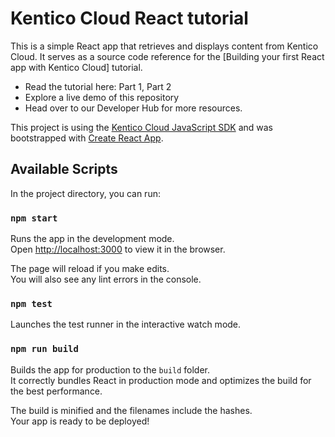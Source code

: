 
# Kentico Cloud React tutorial

This is a simple React app that retrieves and displays content from Kentico Cloud. It serves as a source code reference for the [Building your first React app with Kentico Cloud] tutorial.

* Read the tutorial here: Part 1, Part 2
* Explore a live demo of this repository
* Head over to our Developer Hub for more resources.

This project is using the [Kentico Cloud JavaScript SDK](https://github.com/Kentico/kentico-cloud-js/tree/master/packages/delivery) and was bootstrapped with [Create React App](https://github.com/facebookincubator/create-react-app).

## Available Scripts

In the project directory, you can run:

### `npm start`

Runs the app in the development mode.<br>
Open [http://localhost:3000](http://localhost:3000) to view it in the browser.

The page will reload if you make edits.<br>
You will also see any lint errors in the console.

### `npm test`

Launches the test runner in the interactive watch mode.<br>

### `npm run build`

Builds the app for production to the `build` folder.<br>
It correctly bundles React in production mode and optimizes the build for the best performance.

The build is minified and the filenames include the hashes.<br>
Your app is ready to be deployed!